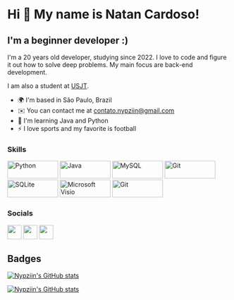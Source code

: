 Hi 👋 My name is Natan Cardoso!
==========================

I'm a beginner developer :)
-----------------------------

I'm a 20 years old developer, studying since 2022. I love to code and figure it out how to solve deep problems. My main focus are back-end development.

I am also a student at [USJT](https://www.usjt.br).

* 🌍  I'm based in São Paulo, Brazil
* ✉️  You can contact me at [contato.nypziin@gmail.com](mailto:contato.nypziin@gmail.com)
* 🧠  I'm learning Java and Python
* ⚡  I love sports and my favorite is football

### Skills

<p align="left">
<a href="https://www.python.org" target="_blank" rel="noreferrer"><img src="https://img.shields.io/badge/Python-FFD43B?style=for-the-badge&logo=python&logoColor=blue" width="115" height="40" alt="Python" /></a>
<a href="https://www.java.com" target="_blank" rel="noreferrer"><img src="https://img.shields.io/badge/java-%23ED8B00.svg?style=for-the-badge&logo=openjdk&logoColor=white" width="115" height="40" alt="Java" /></a>
<a href="https://www.mysql.com" target="_blank" rel="noreferrer"><img src="https://img.shields.io/badge/MySQL-005C84?style=for-the-badge&logo=mysql&logoColor=white" width="115" height="40" alt="MySQL" /></a>
<a href="https://git-scm.com" target="_blank" rel="noreferrer"><img src="https://img.shields.io/badge/GIT-E44C30?style=for-the-badge&logo=git&logoColor=white" width="115" height="40" alt="Git" /></a>
<a href="https://www.sqlite.org/index.html" target="_blank" rel="noreferrer"><img src="https://img.shields.io/badge/SQLite-07405E?style=for-the-badge&logo=sqlite&logoColor=white" width="115" height="40" alt="SQLite" /></a>
<a href="www.microsoft365.com/" target="_blank" rel="noreferrer"><img src="https://img.shields.io/badge/Microsoft_Visio-3955A3?style=for-the-badgee&logo=microsoft-visio&logoColor=white" width="115" height="40" alt="Microsoft Visio" /></a>
<a href="https://git-scm.com" target="_blank" rel="noreferrer"><img src="https://img.shields.io/badge/GIT-E44C30?style=for-the-badge&logo=git&logoColor=white" width="115" height="40" alt="Git" /></a>
</p>

### Socials

<p align="left"> <a href="https://discord.com/users/347555300641079309" target="_blank" rel="noreferrer"><img src="https://raw.githubusercontent.com/danielcranney/readme-generator/main/public/icons/socials/discord.svg" width="32" height="32" /></a> <a href="https://www.github.com/Nypziin" target="_blank" rel="noreferrer"><img src="https://raw.githubusercontent.com/danielcranney/readme-generator/main/public/icons/socials/github-dark.svg" width="32" height="32" /></a> <a href="https://www.linkedin.com/in/natan-cardosoo/" target="_blank" rel="noreferrer"><img src="https://raw.githubusercontent.com/danielcranney/readme-generator/main/public/icons/socials/linkedin.svg" width="32" height="32" /></a></p>

## Badges

<a href="http://www.github.com/Nypziin"><img src="https://github-readme-stats.vercel.app/api?username=nypziin&show_icons=true&title_color=fff&icon_color=7159c1&text_color=f8f8f2&bg_color=171c24&count_private=true" alt="Nypziin's GitHub stats" /></a>

<a href="http://www.github.com/Nypziin"><img src="https://github-readme-stats.vercel.app/api/top-langs/?username=nypziin&layout=compact&title_color=fff&text_color=f8f8f2&hide=java&bg_color=171c24" alt="Nypziin's GitHub stats" /></a>
